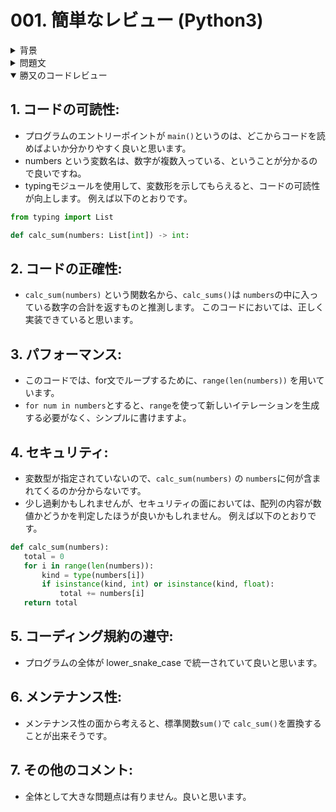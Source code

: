 # 001. 簡単なレビュー (Python3)

<details>
  <summary>背景</summary>

- コードレビューについて理解をするため、簡単なコードに対してコードレビューを行い、それについてフィードバックをしていただきたいです。
- 例えば、「このレビューはこういう点をもっと指摘する方が良い」とか「このレビューはなくても良さそう」など。
- 私の基軸言語がTypeScriptなので、Pythonの文化については、そこまで詳しくないです。
</details>
<details>
  <summary>問題文</summary>

## 問題：以下のコードについて、コードレビューを行ってください。

```python
def calc_sum(numbers):
    total = 0
    for i in range(len(numbers)):
        total += numbers[i]
    return total

def main():
    numbers = [1, 2, 3, 4, 5]
    print("Sum:", calc_sum(numbers))

if __name__ == "__main__":
    main()
```

以下にレビューのテンプレートを用意しましたので、これに従ってコメントしてください。

1. コードの可読性:
2. コードの正確性:
3. パフォーマンス:
4. セキュリティ:
5. コーディング規約の遵守:
6. メンテナンス性:
7. その他のコメント:
</details>

<details open>
  <summary>勝又のコードレビュー</summary>

## 1. コードの可読性:

- プログラムのエントリーポイントが `main()`というのは、どこからコードを読めばよいか分かりやすく良いと思います。
- numbers という変数名は、数字が複数入っている、ということが分かるので良いですね。
- typingモジュールを使用して、変数形を示してもらえると、コードの可読性が向上します。
例えば以下のとおりです。

```python
from typing import List

def calc_sum(numbers: List[int]) -> int:
```

## 2. コードの正確性:

- `calc_sum(numbers)` という関数名から、`calc_sums()`は `numbers`の中に入っている数字の合計を返すものと推測します。
このコードにおいては、正しく実装できていると思います。

## 3. パフォーマンス:

- このコードでは、for文でループするために、`range(len(numbers))` を用いています。
- `for num in numbers`とすると、`range`を使って新しいイテレーションを生成する必要がなく、シンプルに書けますよ。

## 4. セキュリティ:

- 変数型が指定されていないので、`calc_sum(numbers)` の `numbers`に何が含まれてくるのか分からないです。
- 少し過剰かもしれませんが、セキュリティの面においては、配列の内容が数値かどうかを判定したほうが良いかもしれません。
例えば以下のとおりです。

```python
def calc_sum(numbers):
   total = 0
   for i in range(len(numbers)):
       kind = type(numbers[i])
       if isinstance(kind, int) or isinstance(kind, float):
           total += numbers[i]
   return total
```

## 5. コーディング規約の遵守:

- プログラムの全体が lower_snake_case で統一されていて良いと思います。

## 6. メンテナンス性:

- メンテナンス性の面から考えると、標準関数`sum()`で `calc_sum()`を置換することが出来そうです。

## 7. その他のコメント:

- 全体として大きな問題点は有りません。良いと思います。
</details>

